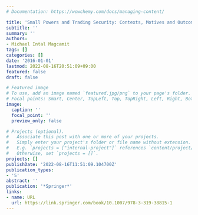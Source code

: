 ```yaml
---
# Documentation: https://wowchemy.com/docs/managing-content/

title: 'Small Powers and Trading Security: Contexts, Motives and Outcomes'
subtitle: ''
summary: ''
authors:
- Michael Intal Magcamit
tags: []
categories: []
date: '2016-01-01'
lastmod: 2022-08-16T20:51:09+09:00
featured: false
draft: false

# Featured image
# To use, add an image named `featured.jpg/png` to your page's folder.
# Focal points: Smart, Center, TopLeft, Top, TopRight, Left, Right, BottomLeft, Bottom, BottomRight.
image:
  caption: ''
  focal_point: ''
  preview_only: false

# Projects (optional).
#   Associate this post with one or more of your projects.
#   Simply enter your project's folder or file name without extension.
#   E.g. `projects = ["internal-project"]` references `content/project/deep-learning/index.md`.
#   Otherwise, set `projects = []`.
projects: []
publishDate: '2022-08-16T11:51:09.104700Z'
publication_types:
- '5'
abstract: ''
publication: '*Springer*'
links:
- name: URL
  url: https://link.springer.com/book/10.1007/978-3-319-38815-1
---
```

